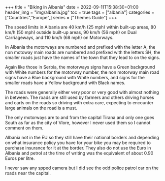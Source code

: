 +++
title = "Biking in Albania"
date = 2022-09-11T15:38:30+01:00
header_img = "img/albania.jpg"
toc = true
tags = ["albania"]
categories = ["Countries","Europe",]
series = ["Themes Guide"]
+++



The speed limits in Albania are 40 km/h (25 mph) within built-up areas, 80 km/h (50 mph) outside built-up areas, 90 km/h (56 mph) on Dual Carriageways, and 110 km/h (68 mph) on Motorways.

In Albania the motorways are numbered and prefixed with the letter A, the non motoway main roads are numbered and prefixed with the letters SH, the smaller roads just have the names of the town that they lead to on the signs.

Again like those in Serbia, the motorways signs have a Green background with White numbers for the motorway number, the non motorway main road signs have a Blue background with White numbers, and signs for the smaller roads have a Yellow background with Black names.

The roads were generally either very poor or very good with almost nothing in between. The roads are still used by farmers and others driving horses and carts on the roads so driving with extra care, expecting to encounter large animals on the road is a must.

The only motorways are to and from the capital Tirana and only one goes South as far as the city of Vlore, however I never used them so I cannot comment on them.

Albania not in the EU so they still have their national borders and depending on what insurance policy you have for your bike you may be required to purchase insurance for it at the border. They also do not use the Euro in Albania and petrol at the time of writing was the equivalent of about 0.90 Euros per litre. 

I never saw any spped camera but I did see the odd police patrol car on the roads near the capital.